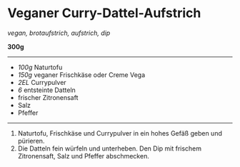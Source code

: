 # Veganer Curry-Dattel-Aufstrich

*vegan, brotaufstrich, aufstrich, dip*

**300g**

---

- *100g* Naturtofu
- *150g* veganer Frischkäse oder Creme Vega
- *2EL* Currypulver
- *6* entsteinte Datteln
- frischer Zitronensaft
- Salz
- Pfeffer

---

1. Naturtofu, Frischkäse und Currypulver in ein hohes Gefäß geben und pürieren.
2. Die Datteln fein würfeln und unterheben. Den Dip mit frischem Zitronensaft, Salz und Pfeffer abschmecken.